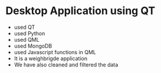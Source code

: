 # Desktop Application using QT
 - used QT
 - used Python
 - used QML
 - used MongoDB
 - used Javascript functions in QML
 - It is a weighbrigde application
 - We have also cleaned and filtered the data
